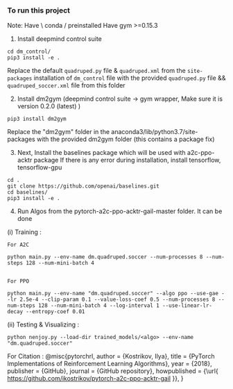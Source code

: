### To run this project

Note: 
      Have \ conda / preinstalled
      Have gym >=0.15.3

1. Install deepmind control suite 

```
cd dm_control/
pip3 install -e .
```
Replace the default ```quadruped.py``` file & ```quadruped.xml``` from the ```site-packages``` installation of ```dm_control``` file with the provided ```quadruped.py``` file && ```quadruped_soccer.xml``` file from this folder    

2. Install dm2gym (deepmind control suite -> gym wrapper, Make sure it is version 0.2.0 (latest) )

```
pip3 install dm2gym 
```

Replace the "dm2gym" folder in the anaconda3/lib/python3.7/site-packages with the provided dm2gym folder (this contains a package fix) 

3. Next, Install the baselines package which will be used with a2c-ppo-acktr package
If there is any error during installation, install tensorflow, tensorflow-gpu
```
cd .
git clone https://github.com/openai/baselines.git
cd baselines/
pip3 install -e .
```
4. Run Algos from the pytorch-a2c-ppo-acktr-gail-master folder. It can be done 

(i) Training :

    For A2C
    
    python main.py --env-name dm.quadruped.soccer --num-processes 8 --num-steps 128 --num-mini-batch 4


    For PPO
    
    python main.py --env-name "dm.quadruped.soccer" --algo ppo --use-gae --lr 2.5e-4 --clip-param 0.1 --value-loss-coef 0.5 --num-processes 8 --num-steps 128 --num-mini-batch 4 --log-interval 1 --use-linear-lr-decay --entropy-coef 0.01
    
(ii) Testing & Visualizing :


    python nenjoy.py --load-dir trained_models/<algo> --env-name "dm.quadruped.soccer"
    


For Citation :
@misc{pytorchrl,
  author = {Kostrikov, Ilya},
  title = {PyTorch Implementations of Reinforcement Learning Algorithms},
  year = {2018},
  publisher = {GitHub},
  journal = {GitHub repository},
  howpublished = {\url{ https://github.com/ikostrikov/pytorch-a2c-ppo-acktr-gail  }},
}
